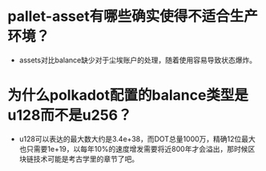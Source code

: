 # pallet-asset有哪些确实使得不适合生产环境？
- assets对比balance缺少对于尘埃账户的处理，随着使用容易导致状态爆炸。

# 为什么polkadot配置的balance类型是u128而不是u256？
- u128可以表达的最大数大约是3.4e+38，而DOT总量1000万，精确12位最大也只需要1e+19，以每年10%的速度增发需要将近800年才会溢出，那时候区块链技术可能是考古学里的章节了吧。
